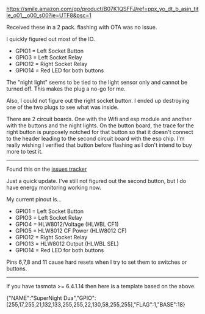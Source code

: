https://smile.amazon.com/gp/product/B07K1QSFFJ/ref=ppx_yo_dt_b_asin_title_o01__o00_s00?ie=UTF8&psc=1

Received these in a 2 pack.  flashing with OTA was no issue.

I quickly figured out most of the IO.

* GPIO1 = Left Socket Button
* GPIO3 = Left Socket Relay
* GPIO12 = Right Socket Relay
* GPIO14 = Red LED for both buttons

The "night light" seems to be tied to the light sensor only and cannot be turned off.  This makes the plug a no-go for me.

Also, I could not figure out the right socket button.  I ended up destroying one of the two plugs to see what was inside.

There are 2 circuit boards.  One with the Wifi and esp module and another with the buttons and the night lights.  On the button board, the trace for the right button is purposely notched for that button so that it doesn't connect to the header leading to the second circuit board with the esp chip.  I'm really wishing I verified that button before flashing as I don't intend to buy more to test it.

***

Found this on the [issues tracker](https://github.com/arendst/Tasmota/issues/5185#issuecomment-462120415)

Just a quick update. I've still not figured out the second button, but I do have energy monitoring working now.

My current pinout is...
* GPIO1 = Left Socket Button
* GPIO3 = Left Socket Relay
* GPIO4 = HLW8012/Voltage (HLWBL CF1)
* GPIO5 = HLW8012 CF Power (HLW8012 CF)
* GPIO12 = Right Socket Relay
* GPIO13 = HLW8012 Output (HLWBL SEL)
* GPIO14 = Red LED for both buttons

Pins 6,7,8 and 11 cause hard resets when I try to set them to switches or buttons.

***

If you have tasmota >= 6.4.1.14 then here is a template based on the above.

{"NAME":"SuperNight Dua","GPIO":[255,17,255,21,132,133,255,255,22,130,58,255,255],"FLAG":1,"BASE":18}